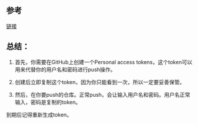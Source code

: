 ## 参考 
[链接](https://blog.csdn.net/qq_43401552/article/details/128809616)

## 总结：

1. 首先，你需要在GitHub上创建一个Personal access tokens，这个token可以用来代替你的用户名和密码进行push操作。

2. 创建后立即复制这个token，因为你只能看到一次，所以一定要妥善保管。


3. 然后，在你要push的仓库。正常push，会让输入用户名和密码。用户名正常输入，密码是复制的token。


到期后记得重新生成token。